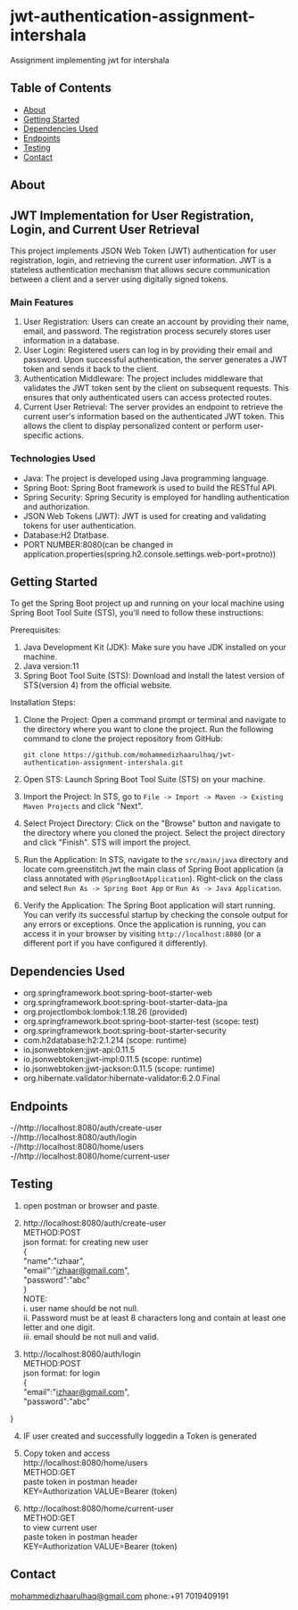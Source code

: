 # jwt-authentication-assignment-intershala
Assignment implementing jwt for intershala

## Table of Contents

- [About](#about)
- [Getting Started](#getting-started)
- [Dependencies Used](#dependencies-used)
- [Endpoints](#endppoints)
- [Testing](#testing)
- [Contact](#contact)

## About

## JWT Implementation for User Registration, Login, and Current User Retrieval

This project implements JSON Web Token (JWT) authentication for user registration, login, and retrieving the current user information. JWT is a stateless authentication mechanism that allows secure communication between a client and a server using digitally signed tokens. 

### Main Features
1. User Registration: Users can create an account by providing their name, email, and password. The registration process securely stores user information in a database.
2. User Login: Registered users can log in by providing their email and password. Upon successful authentication, the server generates a JWT token and sends it back to the client.
3. Authentication Middleware: The project includes middleware that validates the JWT token sent by the client on subsequent requests. This ensures that only authenticated users can access protected routes.
4. Current User Retrieval: The server provides an endpoint to retrieve the current user's information based on the authenticated JWT token. This allows the client to display personalized content or perform user-specific actions.

### Technologies Used
- Java: The project is developed using Java programming language.
- Spring Boot: Spring Boot framework is used to build the RESTful API.
- Spring Security: Spring Security is employed for handling authentication and authorization.
- JSON Web Tokens (JWT): JWT is used for creating and validating tokens for user authentication.
- Database:H2 Dtatbase.
- PORT NUMBER:8080(can be changed in application.properties(spring.h2.console.settings.web-port=protno))

## Getting Started

To get the Spring Boot project up and running on your local machine using Spring Boot Tool Suite (STS), you'll need to follow these instructions:

Prerequisites:
1. Java Development Kit (JDK): Make sure you have JDK installed on your machine.
2. Java version:11
3. Spring Boot Tool Suite (STS): Download and install the latest version of STS(version 4) from the official website.

   
Installation Steps:
1. Clone the Project: Open a command prompt or terminal and navigate to the directory where you want to clone the project. Run the following command to clone the project repository from GitHub:
   ```
   git clone https://github.com/mohammedizhaarulhaq/jwt-authentication-assignment-intershala.git
   ```

2. Open STS: Launch Spring Boot Tool Suite (STS) on your machine.

3. Import the Project: In STS, go to `File -> Import -> Maven -> Existing Maven Projects` and click "Next".

4. Select Project Directory: Click on the "Browse" button and navigate to the directory where you cloned the project. Select the project directory and click "Finish". STS will import the project.

5. Run the Application: In STS, navigate to the `src/main/java` directory and  locate com.greenstitch.jwt the main class of Spring Boot application (a class annotated with `@SpringBootApplication`). Right-click on the class and select `Run As -> Spring Boot App` or `Run As -> Java Application`.

6. Verify the Application: The Spring Boot application will start running. You can verify its successful startup by checking the console output for any errors or exceptions. Once the application is running, you can access it in your browser by visiting `http://localhost:8080` (or a different port if you have configured it differently).

## Dependencies Used

- org.springframework.boot:spring-boot-starter-web
- org.springframework.boot:spring-boot-starter-data-jpa
- org.projectlombok:lombok:1.18.26 (provided)
- org.springframework.boot:spring-boot-starter-test (scope: test)
- org.springframework.boot:spring-boot-starter-security
- com.h2database:h2:2.1.214 (scope: runtime)
- io.jsonwebtoken:jjwt-api:0.11.5
- io.jsonwebtoken:jjwt-impl:0.11.5 (scope: runtime)
- io.jsonwebtoken:jjwt-jackson:0.11.5 (scope: runtime)
- org.hibernate.validator:hibernate-validator:6.2.0.Final

## Endpoints

-//http://localhost:8080/auth/create-user<br/>
-//http://localhost:8080/auth/login<br/>
-//http://localhost:8080/home/users<br/>
-//http://localhost:8080/home/current-user<br/>

## Testing

1. open postman or browser and paste.
2. http://localhost:8080/auth/create-user<br/>
   METHOD:POST<br/>
   json format: for creating new user<br/>
   {  
    "name":"izhaar",  
    "email":"izhaar@gmail.com",  
    "password":"abc"  
}  
NOTE:  
i. user name should be not null.<br/>
ii. Password must be at least 8 characters long and contain at least one letter and one digit.  
iii. email should be not null and valid.


4. http://localhost:8080/auth/login<br/>
   METHOD:POST<br/>
   json format: for login<br/>
   {    
    "email":"izhaar@gmail.com",  
    "password":"abc"  

  } 
  
4. IF user created and successfully loggedin a Token is generated    
5. Copy token and access    
http://localhost:8080/home/users<br/>
METHOD:GET<br/>
paste token in postman header <br/> 
KEY=Authorization VALUE=Bearer (token)    
  
7. http://localhost:8080/home/current-user <br/>
  METHOD:GET<br/>
  to view current user <br/> 
  paste token in postman header   
  KEY=Authorization VALUE=Bearer (token)

## Contact

mohammedizhaarulhaq@gmail.com
phone:+91 7019409191

